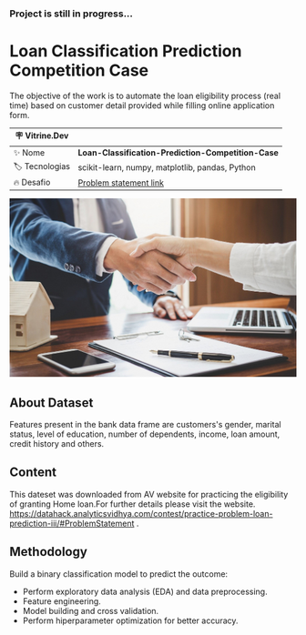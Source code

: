 ### **Project is still in progress...**
# Loan Classification Prediction Competition Case
The objective of the work is to automate the loan eligibility process (real time) based on customer detail provided while filling online application form.

| :placard: Vitrine.Dev |     |
| -------------  | --- |
| :sparkles: Nome        | **Loan-Classification-Prediction-Competition-Case**
| :label: Tecnologias | scikit-learn, numpy, matplotlib, pandas, Python
| :fire: Desafio     | [Problem statement link](https://datahack.analyticsvidhya.com/contest/practice-problem-loan-prediction-iii/#ProblemStatement)


![](/loan.jpg#vitrinedev)

## About Dataset
Features present in the bank data frame are customers's gender, marital status, level of education, number of dependents, income, loan amount, credit history and others.

## Content
This dateset was downloaded from AV website for practicing the eligibility of granting Home loan.For further details please visit the website.
https://datahack.analyticsvidhya.com/contest/practice-problem-loan-prediction-iii/#ProblemStatement .

## Methodology
Build a binary classification model to predict the outcome:
- Perform exploratory data analysis (EDA) and data preprocessing.
- Feature engineering.
- Model building and cross validation. 
- Perform hiperparameter optimization for better accuracy.

